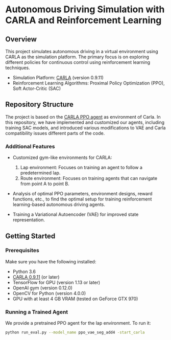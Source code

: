 # Autonomous Driving Simulation with CARLA and Reinforcement Learning

## Overview

This project simulates autonomous driving in a virtual environment using CARLA as the simulation platform. The primary focus is on exploring different policies for continuous control using reinforcement learning techniques.

- Simulation Platform: [CARLA](http://carla.org/) (version 0.9.11)
- Reinforcement Learning Algorithms: Proximal Policy Optimization (PPO), Soft Actor-Critic (SAC)

## Repository Structure

The project is based on the [CARLA PPO agent](https://github.com/bitsauce/Carla-ppo) as environment of Carla. In this repository, we have implemented and customized our agents, including training SAC models, and introduced various modifications to VAE and Carla compatibility issues different parts of the code.

### Additional Features

- Customized gym-like environments for CARLA:
  1. Lap environment: Focuses on training an agent to follow a predetermined lap.
  2. Route environment: Focuses on training agents that can navigate from point A to point B.

- Analysis of optimal PPO parameters, environment designs, reward functions, etc., to find the optimal setup for training reinforcement learning-based autonomous driving agents.

- Training a Variational Autoencoder (VAE) for improved state representation.

## Getting Started

### Prerequisites

Make sure you have the following installed:

- Python 3.6
- [CARLA 0.9.11](https://github.com/carla-simulator/carla/tree/0.9.11) (or later)
- TensorFlow for GPU (version 1.13 or later)
- OpenAI gym (version 0.12.0)
- OpenCV for Python (version 4.0.0)
- GPU with at least 4 GB VRAM (tested on GeForce GTX 970)

### Running a Trained Agent

We provide a pretrained PPO agent for the lap environment. To run it:

```bash
python run_eval.py --model_name ppo_vae_seg_add4 -start_carla





